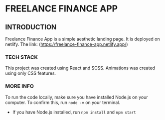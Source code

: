 # FREELANCE FINANCE APP 

## INTRODUCTION

Freelance Finance App is a simple aesthetic landing page. It is deployed on netlify. The link: (https://freelance-finance-app.netlify.app/)

### TECH STACK

This project was created using React and SCSS. Animations was created using only CSS features.


### MORE INFO

To run the code locally, make sure you have installed Node.js on your computer. To confirm this, run `node -v` on your terminal.  
- If you have Node.js installed, run `npm install` and `npm start`

